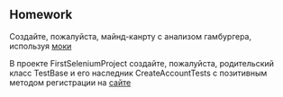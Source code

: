 ## Homework

Создайте, пожалуйста, майнд-канрту с анализом гамбургера, используя [моки](https://docs.google.com/document/d/1T1iKQ8yVF0sSWKeLp2XyZay61sf0ruWW/edit?usp=sharing&ouid=116447005932578256378&rtpof=true&sd=true)

В проекте FirstSeleniumProject создайте, пожалуйста, родительский класс TestBase и его наследник CreateAccountTests с позитивным методом регистрации на [сайте](https://demowebshop.tricentis.com/)
